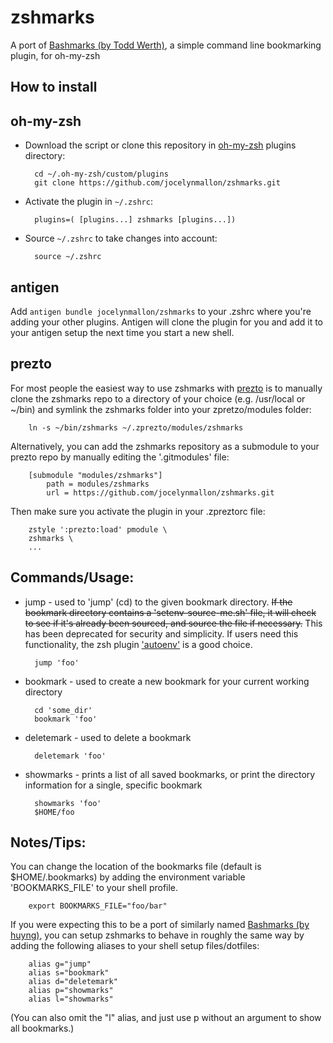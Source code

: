 zshmarks
========

A port of [Bashmarks (by Todd Werth)](https://github.com/twerth/bashmarks), a simple command line bookmarking plugin, for oh-my-zsh

How to install
--------------

oh-my-zsh
---------
* Download the script or clone this repository in [oh-my-zsh](http://github.com/robbyrussell/oh-my-zsh) plugins directory:

        cd ~/.oh-my-zsh/custom/plugins
        git clone https://github.com/jocelynmallon/zshmarks.git

* Activate the plugin in `~/.zshrc`:

        plugins=( [plugins...] zshmarks [plugins...])

* Source `~/.zshrc`  to take changes into account:

        source ~/.zshrc

antigen
-------
Add `antigen bundle jocelynmallon/zshmarks` to your .zshrc where you're adding your other plugins. Antigen will clone the plugin for you and add it to your antigen setup the next time you start a new shell.

prezto
------
For most people the easiest way to use zshmarks with [prezto](https://github.com/sorin-ionescu/prezto) is to manually clone the zshmarks repo to a directory of your choice (e.g. /usr/local or ~/bin) and symlink the zshmarks folder into your zpretzo/modules folder:

        ln -s ~/bin/zshmarks ~/.zprezto/modules/zshmarks

Alternatively, you can add the zshmarks repository as a submodule to your prezto repo by manually editing the '.gitmodules' file:

        [submodule "modules/zshmarks"]
        	path = modules/zshmarks
        	url = https://github.com/jocelynmallon/zshmarks.git

Then make sure you activate the plugin in your .zpreztorc file:

        zstyle ':prezto:load' pmodule \
        zshmarks \
        ...

Commands/Usage:
------

* jump - used to 'jump' (cd) to the given bookmark directory. ~~If the bookmark directory contains a 'setenv-source-me.sh' file, it will check to see if it's already been sourced, and source the file if necessary.~~ This has been deprecated for security and simplicity. If users need this functionality, the zsh plugin ['autoenv'](https://github.com/horosgrisa/autoenv) is a good choice.

        jump 'foo'

* bookmark - used to create a new bookmark for your current working directory

        cd 'some_dir'
        bookmark 'foo'

* deletemark - used to delete a bookmark

        deletemark 'foo'

* showmarks - prints a list of all saved bookmarks, or print the directory information for a single, specific bookmark

        showmarks 'foo'
        $HOME/foo

Notes/Tips:
-----------

You can change the location of the bookmarks file (default is $HOME/.bookmarks) by adding the environment variable 'BOOKMARKS_FILE' to your shell profile.

        export BOOKMARKS_FILE="foo/bar"

If you were expecting this to be a port of similarly named [Bashmarks (by huyng)](https://github.com/huyng/bashmarks), you can setup zshmarks to behave in roughly the same way by adding the following aliases to your shell setup files/dotfiles:

        alias g="jump"
        alias s="bookmark"
        alias d="deletemark"
        alias p="showmarks"
        alias l="showmarks"

(You can also omit the "l" alias, and just use p without an argument to show all  bookmarks.)
